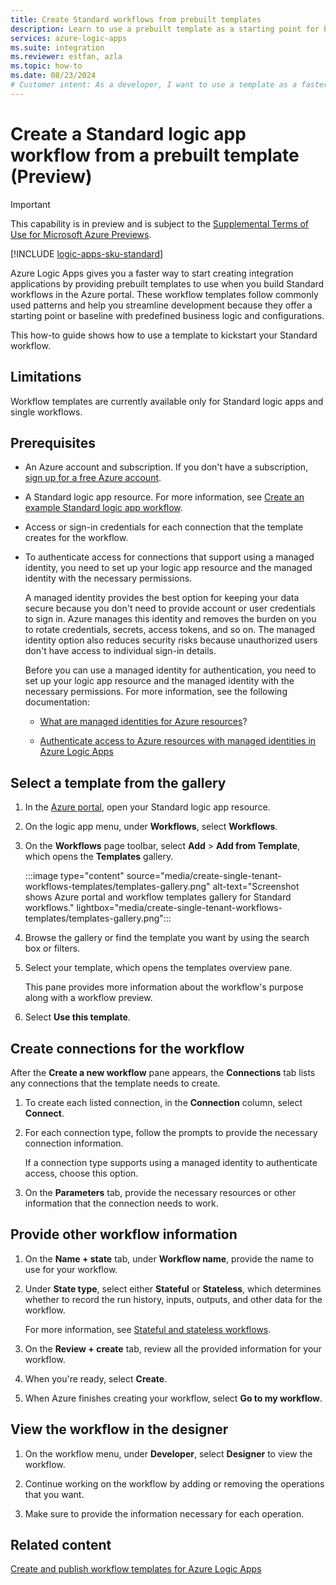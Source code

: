 ```yaml
---
title: Create Standard workflows from prebuilt templates
description: Learn to use a prebuilt template as a starting point for building a Standard logic app workflow that runs in single-tenant Azure Logic Apps.
services: azure-logic-apps
ms.suite: integration
ms.reviewer: estfan, azla
ms.topic: how-to
ms.date: 08/23/2024
# Customer intent: As a developer, I want to use a template as a faster way to build my Standard logic app workflow that runs in single-tenant Azure Logic Apps.
---
```


# Create a Standard logic app workflow from a prebuilt template (Preview)

> [!IMPORTANT]
> This capability is in preview and is subject to the 
> [Supplemental Terms of Use for Microsoft Azure Previews](https://azure.microsoft.com/support/legal/preview-supplemental-terms/).

[!INCLUDE [logic-apps-sku-standard](../../includes/logic-apps-sku-standard.md)]

Azure Logic Apps gives you a faster way to start creating integration applications by providing prebuilt templates to use when you build Standard workflows in the Azure portal. These workflow templates follow commonly used patterns and help you streamline development because they offer a starting point or baseline with predefined business logic and configurations.

This how-to guide shows how to use a template to kickstart your Standard workflow.

## Limitations

Workflow templates are currently available only for Standard logic apps and single workflows.

## Prerequisites

- An Azure account and subscription. If you don't have a subscription, [sign up for a free Azure account](https://azure.microsoft.com/free/?WT.mc_id=A261C142F).

- A Standard logic app resource. For more information, see [Create an example Standard logic app workflow](create-single-tenant-workflows-azure-portal.md).

- Access or sign-in credentials for each connection that the template creates for the workflow.

- To authenticate access for connections that support using a managed identity, you need to set up your logic app resource and the managed identity with the necessary permissions.

  A managed identity provides the best option for keeping your data secure because you don't need to provide account or user credentials to sign in. Azure manages this identity and removes the burden on you to rotate credentials, secrets, access tokens, and so on. The managed identity option also reduces security risks because unauthorized users don't have access to individual sign-in details.

  Before you can use a managed identity for authentication, you need to set up your logic app resource and the managed identity with the necessary permissions. For more information, see the following documentation:

  - [What are managed identities for Azure resources](/entra/identity/managed-identities-azure-resources/overview)?

  - [Authenticate access to Azure resources with managed identities in Azure Logic Apps](authenticate-with-managed-identity.md?tabs=standard)

## Select a template from the gallery

1. In the [Azure portal](https://portal.azure.com), open your Standard logic app resource.

1. On the logic app menu, under **Workflows**, select **Workflows**.

1. On the **Workflows** page toolbar, select **Add** > **Add from Template**, which opens the **Templates** gallery.

   :::image type="content" source="media/create-single-tenant-workflows-templates/templates-gallery.png" alt-text="Screenshot shows Azure portal and workflow templates gallery for Standard workflows." lightbox="media/create-single-tenant-workflows-templates/templates-gallery.png":::

1. Browse the gallery or find the template you want by using the search box or filters.

1. Select your template, which opens the templates overview pane.

   This pane provides more information about the workflow's purpose along with a workflow preview.

1. Select **Use this template**.

## Create connections for the workflow

After the **Create a new workflow** pane appears, the **Connections** tab lists any connections that the template needs to create.

1. To create each listed connection, in the **Connection** column, select **Connect**.

1. For each connection type, follow the prompts to provide the necessary connection information.

   If a connection type supports using a managed identity to authenticate access, choose this option. 

1. On the **Parameters** tab, provide the necessary resources or other information that the connection needs to work.

## Provide other workflow information

1. On the **Name + state** tab, under **Workflow name**, provide the name to use for your workflow.

1. Under **State type**, select either **Stateful** or **Stateless**, which determines whether to record the run history, inputs, outputs, and other data for the workflow.

   For more information, see [Stateful and stateless workflows](single-tenant-overview-compare.md#stateful-stateless).

1. On the **Review + create** tab, review all the provided information for your workflow.

1. When you're ready, select **Create**.

1. When Azure finishes creating your workflow, select **Go to my workflow**.

## View the workflow in the designer

1. On the workflow menu, under **Developer**, select **Designer** to view the workflow.

1. Continue working on the workflow by adding or removing the operations that you want. 

1. Make sure to provide the information necessary for each operation.

## Related content

[Create and publish workflow templates for Azure Logic Apps](create-publish-workflow-templates.md)
